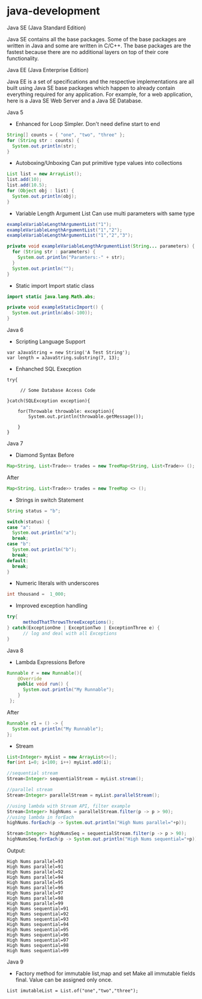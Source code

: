 # java-development

Java SE (Java Standard Edition)

Java SE contains all the base packages. Some of the base packages are written in Java and some are written in C/C++. The base packages are the fastest because there are no additional layers on top of their core functionality.

Java EE (Java Enterprise Edition)

Java EE is a set of specifications and the respective implementations are all built using Java SE base packages which happen to already contain everything required for any application. For example, for a web application, here is a Java SE Web Server and a Java SE Database.



Java 5


- Enhanced for Loop
Simpler. Don't need define start to end
```java
String[] counts = { "one", "two", "three" };
for (String str : counts) {
  System.out.println(str);
}
```
- Autoboxing/Unboxing
Can put primitive type values into collections
```java
List list = new ArrayList();
list.add(10);
list.add(10.5);
for (Object obj : list) {
  System.out.println(obj);
}
```
- Variable Length Argument List
Can use multi parameters with same type
```java
exampleVariableLengthArgumentList("1");
exampleVariableLengthArgumentList("1","2");
exampleVariableLengthArgumentList("1","2","3");
```
```java
private void exampleVariableLengthArgumentList(String... parameters) {
  for (String str : parameters) {
    System.out.println("Paramters:-" + str);
  }
  System.out.println("");
}
```
- Static import
Import static class
```java
import static java.lang.Math.abs;

private void exampleStaticImport() {
  System.out.println(abs(-100));
}
```

Java 6

- Scripting Language Support

```
var aJavaString = new String('A Test String');
var length = aJavaString.substring(7, 13);
```
- Enhanched SQL Execption
```
try{

     // Some Database Access Code

}catch(SQLException exception){

    for(Throwable throwable: exception){
        System.out.println(throwable.getMessage());

    }
}
```

Java 7
- Diamond Syntax
Before
```java
Map<String, List<Trade>> trades = new TreeMap<String, List<Trade>> ();
```
After
```java
Map<String, List<Trade>> trades = new TreeMap <> ();
```
- Strings in switch Statement
```java
String status = "b";

switch(status) {
case "a":
  System.out.println("a");
  break;
case "b":
  System.out.println("b");
  break;
default:
  break;
}
```
- Numeric literals with underscores
```java
int thousand =  1_000;
```
- Improved exception handling
```java
try{
      methodThatThrowsThreeExceptions();
} catch(ExceptionOne | ExceptionTwo | ExceptionThree e) {
      // log and deal with all Exceptions
}
```

Java 8

- Lambda Expressions
Before
```java
Runnable r = new Runnable(){
    @Override
    public void run() {
      System.out.println("My Runnable");
    }
 };
```
After
```java
Runnable r1 = () -> {
  System.out.println("My Runnable");
};
```
- Stream
```java
List<Integer> myList = new ArrayList<>();
for(int i=0; i<100; i++) myList.add(i);

//sequential stream
Stream<Integer> sequentialStream = myList.stream();

//parallel stream
Stream<Integer> parallelStream = myList.parallelStream();

//using lambda with Stream API, filter example
Stream<Integer> highNums = parallelStream.filter(p -> p > 90);
//using lambda in forEach
highNums.forEach(p -> System.out.println("High Nums parallel="+p));

Stream<Integer> highNumsSeq = sequentialStream.filter(p -> p > 90);
highNumsSeq.forEach(p -> System.out.println("High Nums sequential="+p));
```
Output:
```
High Nums parallel=93
High Nums parallel=91
High Nums parallel=92
High Nums parallel=94
High Nums parallel=95
High Nums parallel=96
High Nums parallel=97
High Nums parallel=98
High Nums parallel=99
High Nums sequential=91
High Nums sequential=92
High Nums sequential=93
High Nums sequential=94
High Nums sequential=95
High Nums sequential=96
High Nums sequential=97
High Nums sequential=98
High Nums sequential=99
```

Java 9
- Factory method for immutable list,map and set
Make all immutable fields final. Value can be assigned only once.
```
List imutableList = List.of("one","two","three");
```


